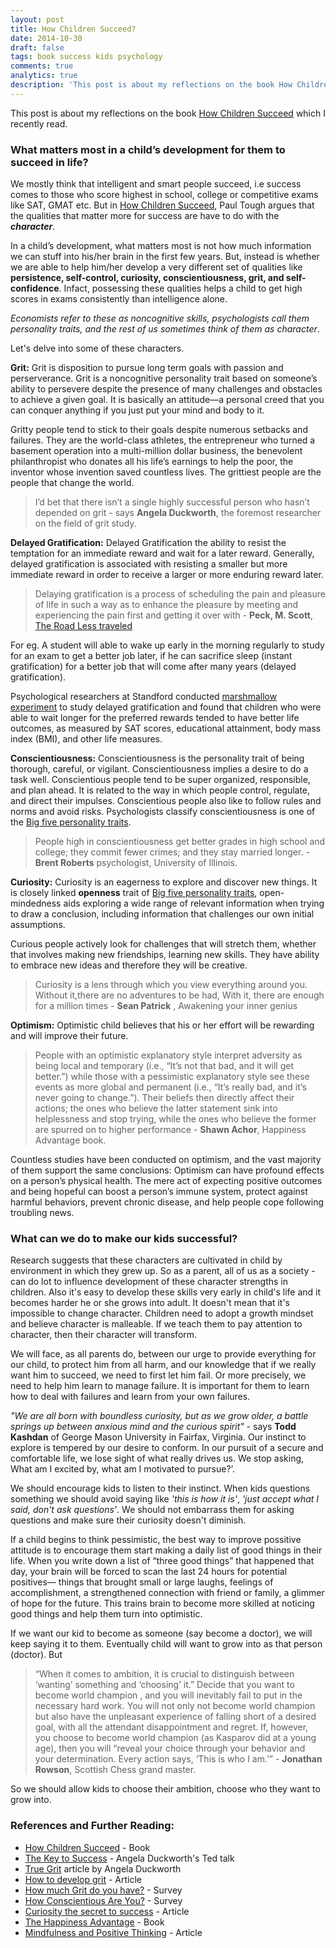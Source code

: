 ```yaml
---
layout: post
title: How Children Succeed?
date: 2014-10-30
draft: false
tags: book success kids psychology
comments: true
analytics: true
description: 'This post is about my reflections on the book How Children Succeed which I recently read. What matters most in a child’s development for them to succeed in life?...'
---
```

This post is about my reflections on the book [How Children Succeed](http://amzn.com/B0070ZLZ1G) which I recently read.  

### What matters most in a child’s development for them to succeed in life?

We mostly think that intelligent and smart people succeed, i.e success comes to those  who score highest in school, college or competitive exams like SAT, GMAT etc. But in [How Children Succeed](http://amzn.com/B0070ZLZ1G), Paul Tough argues that the qualities that matter more for success are have to do with the ***character***.


In a child’s development, what matters most is not how much information we can stuff into his/her brain in the first few years. But, instead is whether we are able to help him/her develop a very different set of qualities like **persistence, self-control, curiosity, conscientiousness, grit, and self-confidence**. Infact, possessing these qualities helps a child to get high scores in exams consistently than intelligence alone.

 *Economists refer to these as noncognitive skills, psychologists call them personality traits, and the rest of us sometimes think of them as character*.
<br>

Let's delve into some of these characters.

**Grit:** Grit is disposition to pursue long term goals with passion and perserverance. Grit is a noncognitive personality trait based on someone’s ability to persevere despite the presence of many challenges and obstacles to achieve a given goal. It is basically an attitude—a personal creed that you can conquer anything if you just put your mind and body to it.

Gritty people tend to stick to their goals despite numerous setbacks and failures.  They are the world-class athletes, the entrepreneur who turned a basement operation into a multi-million dollar business, the benevolent philanthropist who donates all his life’s earnings to help the poor, the inventor whose invention saved countless lives.  The grittiest people are the people that change the world.

> I’d bet that there isn’t a single highly successful person who hasn’t depended on grit - says **Angela Duckworth**, the foremost researcher on the field of grit study.


**Delayed Gratification:** Delayed Gratification the ability to resist the temptation for an immediate reward and wait for a later reward. Generally, delayed gratification is associated with resisting a smaller but more immediate reward in order to receive a larger or more enduring reward later.

> Delaying gratification is a process of scheduling the pain and pleasure of life in such a way as to enhance the pleasure by meeting and experiencing the pain first and getting it over with - **Peck, M. Scott**, [The Road Less traveled](http://amzn.com/0743243153)

For eg. A student will able to wake up early in the morning regularly to study for an exam to get a better job later, if he can sacrifice sleep (instant gratification) for a better job that will come after many years (delayed gratification).

Psychological researchers at Standford conducted [marshmallow experiment](http://en.wikipedia.org/wiki/Stanford_marshmallow_experiment) to study delayed gratification and found that children who were able to wait longer for the preferred rewards tended to have better life outcomes, as measured by SAT scores, educational attainment, body mass index (BMI), and other life measures.


**Conscientiousness:** Conscientiousness is the personality trait of being thorough, careful, or vigilant. Conscientiousness implies a desire to do a task well. Conscientious people tend to be super organized, responsible, and plan ahead.  It is related to the way in which people control, regulate, and direct their impulses. Conscientious people also like to follow rules and norms and avoid risks. Psychologists classify conscientiousness is one of the [Big five personality traits](http://en.wikipedia.org/wiki/Big_Five_personality_traits).

> People high in conscientiousness get better grades in high school and college; they commit fewer crimes; and they stay married longer. - **Brent Roberts** psychologist, University of Illinois.

**Curiosity:**  Curiosity is an eagerness to explore and discover new things. It is closely linked **openness** trait of [Big five personality traits](http://en.wikipedia.org/wiki/Big_Five_personality_traits), open-mindedness aids exploring a wide range of relevant information when trying to draw a conclusion, including information that challenges our own initial assumptions.

Curious people actively look for challenges that will stretch them, whether that involves making new friendships, learning new skills. They have ability to embrace new ideas and therefore they will be creative.

> Curiosity is a lens through which you view everything around you. Without it,there are no adventures to be had, With it, there are enough for a million times - **Sean Patrick** , Awakening your inner genius

**Optimism:** Optimistic child believes that his or her effort will be rewarding and will improve their future.

> People with an optimistic explanatory style interpret adversity as being local and temporary (i.e., “It’s not that bad, and it will get better.”) while those with a pessimistic explanatory style see these events as more global and permanent (i.e., “It’s really bad, and it’s never going to change.”). Their beliefs then directly affect their actions; the ones who believe the latter statement sink into helplessness and stop trying, while the ones who believe the former are spurred on to higher performance - **Shawn Achor**, Happiness Advantage book.

Countless studies have been conducted on optimism, and the vast majority of them support the same conclusions: Optimism can have profound effects on a person’s physical health. The mere act of expecting positive outcomes and being hopeful can boost a person’s immune system, protect against harmful behaviors, prevent chronic disease, and help people cope following troubling news.

### What can we do to make our kids successful?

Research suggests that these characters are cultivated in child by environment in which they grew up. So as a parent, all of us as a society - can do lot to influence development of these character strengths in children. Also it's easy to develop these skills very early in child's life and it becomes harder he or she grows into adult. It doesn't mean that it's impossible to change character. Children need to adopt a growth mindset and believe character is malleable. If we teach them to pay attention to character, then their character will transform.

We will face, as all parents do, between our urge to provide everything for our child, to protect him from all harm, and our knowledge that if we really want him to succeed, we need to first let him fail. Or more precisely, we need to help him learn to manage failure. It is important for them to learn how to deal with failures and learn from your own failures.

*"We are all born with boundless curiosity, but as we grow older, a battle springs up between anxious mind and the curious spirit"* - says **Todd Kashdan** of George Mason University in Fairfax, Virginia. Our instinct to explore is tempered by our desire to conform. In our pursuit of a secure and comfortable life, we lose sight of what really drives us. We stop asking, What am I excited by, what am I motivated to pursue?’.

We should encourage kids to listen to their instinct. When kids questions something we should avoid saying like *'this is how it is'*, *'just accept what I said, don't ask questions'*. We should not embarrass them for asking questions and make sure their curiosity doesn't diminish.

If a child begins to think pessimistic, the best way to improve possitive attitude is to encourage them start making a daily list of good things in their life. When you write down a list of “three good things” that happened that day, your brain will be forced to scan the last 24 hours for potential positives— things that brought small or large laughs, feelings of accomplishment, a strengthened connection with friend or family, a glimmer of hope for the future. This trains brain to become more skilled at noticing good things and help them turn into optimistic.

If we want our kid to become as someone (say become a doctor), we will keep saying it to them. Eventually child will want to grow into as that person (doctor). But

> “When it comes to ambition, it is crucial to distinguish between ‘wanting’ something and ‘choosing’ it.” Decide that you want to become world champion , and you will inevitably fail to put in the necessary hard work. You will not only not become world champion but also have the unpleasant experience of falling short of a desired goal, with all the attendant disappointment and regret. If, however, you choose to become world champion (as Kasparov did at a young age), then you will “reveal your choice through your behavior and your determination. Every action says, ‘This is who I am.’” - **Jonathan Rowson**, Scottish Chess grand master.

So we should allow kids to choose their ambition, choose who they want to grow into.


### References and Further Reading:

* [How Children Succeed](http://amzn.com/B0070ZLZ1G) - Book
* [The Key to Success](http://www.ted.com/talks/angela_lee_duckworth_the_key_to_success_grit?language=en) - Angela Duckworth's Ted talk
* [True Grit](http://www.psychologicalscience.org/index.php/publications/observer/2013/april-13/true-grit.html)  article by Angela Duckworth
* [How to develop grit](http://examinedexistence.com/true-grit-what-is-it/) - Article
* [How much Grit do you have?](https://sasupenn.qualtrics.com/SE/?SID=SV_06f6QSOS2pZW9qR) - Survey
* [How Conscientious Are You?](http://www.yourpersonality.net/cgi-bin/conscientiousness/conscientiousness2.pl) - Survey
* [Curiosity the secret to success](https://psychologies.co.uk/self/curiosity-the-secret-to-your-success.html) - Article
* [The Happiness Advantage](http://amzn.com/0307591549) - Book
* [Mindfulness and Positive Thinking](http://www.pursuit-of-happiness.org/science-of-happiness/positive-thinking/) - Article

[1]: http://en.wikipedia.org/wiki/Grit_(personality_trait)
